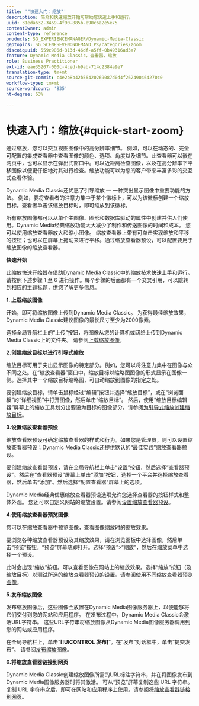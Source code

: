 ```yaml
---
title: '"快速入门：缩放"'
description: 简介和快速缩放开始可帮助您快速上手和运行。
uuid: 31eda632-3469-4f90-885b-e90c6a2e5e75
contentOwner: admin
content-type: reference
products: SG_EXPERIENCEMANAGER/Dynamic-Media-Classic
geptopics: SG_SCENESEVENONDEMAND_PK/categories/zoom
discoiquuid: 559c986d-313d-46df-a5ff-0b49316ad3a7
feature: Dynamic Media Classic，查看器，缩放
role: Business Practitioner
exl-id: eae35207-000c-4ced-b9ab-714c2384a9e7
translation-type: tm+mt
source-git-commit: c4e2b8b42b56420269087d0d4f262490464270c0
workflow-type: tm+mt
source-wordcount: '835'
ht-degree: 63%

---
```


# 快速入门：缩放{#quick-start-zoom}

通过缩放，您可以交互视图图像中的高分辨率细节。 例如，可以在动态的、完全可配置的集成查看器中查看图像的颜色、选项、角度以及细节。此查看器可以嵌在网页中，也可以显示在弹出式窗口中。可以近距离检查图像，以及在高分辨率下平移图像以便更仔细地对其进行检查。缩放功能可以为您的客户带来丰富多彩的交互式查看体验。

Dynamic Media Classic还优惠了引导缩放 — 一种突出显示图像中重要功能的方法。 例如，要将查看者的注意力集中于某个徽标上，可以为该徽标创建一个缩放目标。查看者单击该缩放目标时，即可缩放到该徽标。

所有缩放图像都可以从单个主图像、图形和数据库驱动的属性中创建并供人们使用。Dynamic Media经典缩放功能大大减少了制作和传送图像的时间和成本。 您可以使用缩放查看器放大和缩小图像。 缩放查看器上带有可单击实现缩放和平移的按钮；也可以在屏幕上拖动来进行平移。通过缩放查看器预设，可以配置要用于缩放图像的缩放查看器。

**快速开始**

此缩放快速开始旨在借助Dynamic Media Classic中的缩放技术快速上手和运行。 请按照下述步骤 1 至 6 进行操作。每个步骤的后面都有一个交叉引用，可以跳转到相应的主题标题，供您了解更多信息。

**1. 上载缩放图像**

开始，即可将缩放图像上传到Dynamic Media Classic。 为获得最佳缩放效果，Dynamic Media Classic建议图像的最长尺寸至少为2000像素。

选择全局导航栏上的“上传”按钮，将图像从您的计算机或网络上传到Dynamic Media Classic上的文件夹。 请参阅[上载缩放图像](uploading-zoom-images.md#uploading_zoom_images)。

**2.创建缩放目标以进行引导式缩放**

缩放目标可用于突出显示图像的特定部分。例如，您可以将注意力集中在图像与众不同之处。在“缩放查看器”窗口中，缩放目标以缩略图图像的形式显示在图像一侧。选择其中一个缩放目标缩略图，可自动缩放到图像的指定之处。

要创建缩放目标，请单击鼠标经过“编辑”按钮并选择“缩放目标”，或在“浏览面板”的“详细视图”中打开图像，然后单击“缩放目标”。 然后，使用“缩放目标编辑器”屏幕上的缩放工具划分出要设为目标的图像部分。请参阅[为引导式缩放创建缩放目标](creating-zoom-targets-guided-zoom.md#creating_zoom_targets_for_guided_zoom)。

**3.设置缩放查看器预设**

缩放查看器预设可确定缩放查看器的样式和行为。如果您是管理员，则可以设置缩放查看器预设；Dynamic Media Classic还提供默认的“最佳实践”缩放查看器预设。

要创建缩放查看器预设，请在全局导航栏上单击“设置”按钮，然后选择“查看器预设”。然后在“查看器预设”屏幕上单击“添加”按钮，选择一个平台并选择缩放查看器，然后单击“添加”。然后选择“配置查看器”屏幕上的选项。

Dynamic Media经典优惠缩放查看器预设选项允许您选择查看器的按钮样式和整体外观。 您还可以自定义网站的缩放设置。请参阅[设置缩放查看器预设](setting-zoom-viewer-presets.md#setting_up_zoom_viewer_presets)。

**4.使用缩放查看器预览图像**

您可以在缩放查看器中预览图像，查看图像缩放时的缩放效果。

要浏览各种缩放查看器预设及其缩放效果，请在浏览面板中选择图像，然后单击“预览”按钮。“预览”屏幕随即打开。选择“预设”>“缩放”，然后在缩放菜单中选择一个预设。

此时会出现“缩放”按钮。可以查看图像在网站上的缩放效果。选择“缩放”按钮（及缩放目标）以测试所选的缩放查看器预设的设置。请参阅[使用不同缩放查看器预览图像](previewing-image-assets-different-zoom.md#previewing_image_assets_with_different_zoom_viewers)。

**5.发布缩放图像**

发布缩放图像后，这些图像会放置在Dynamic Media图像服务器上，以便能够将它们交付到您的网站和应用程序。 在发布过程中，Dynamic Media Classic会激活URL字符串。 这些URL字符串将缩放图像从Dynamic Media图像服务器调用到您的网站或应用程序。

在全局导航栏上，单击“**[!UICONTROL 发布]**”。在“发布”对话框中，单击“提交发布”。 请参阅[发布缩放图像](publishing-zoom-images.md#publishing_zoom_images)。

**6.将缩放查看器链接到网页**

Dynamic Media Classic创建缩放图像所需的URL标注字符串，并在将图像发布到Dynamic Media图像服务器时将其激活。 可从“预览”屏幕复制这些 URL 字符串。复制 URL 字符串之后，即可在网站和应用程序上使用。请参阅[将缩放查看器链接到网页](linking-zoom-viewers-web-pages.md#linking_zoom_viewers_to_your_web_pages)。
